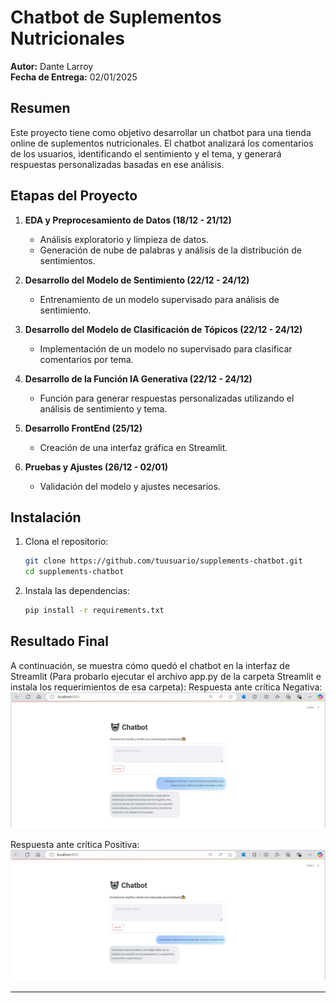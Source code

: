 # Chatbot de Suplementos Nutricionales

**Autor:** Dante Larroy  
**Fecha de Entrega:** 02/01/2025

## Resumen

Este proyecto tiene como objetivo desarrollar un chatbot para una tienda online de suplementos nutricionales. El chatbot analizará los comentarios de los usuarios, identificando el sentimiento y el tema, y generará respuestas personalizadas basadas en ese análisis.

## Etapas del Proyecto

1. **EDA y Preprocesamiento de Datos (18/12 - 21/12)**
   - Análisis exploratorio y limpieza de datos.
   - Generación de nube de palabras y análisis de la distribución de sentimientos.

2. **Desarrollo del Modelo de Sentimiento (22/12 - 24/12)**
   - Entrenamiento de un modelo supervisado para análisis de sentimiento.

3. **Desarrollo del Modelo de Clasificación de Tópicos (22/12 - 24/12)**
   - Implementación de un modelo no supervisado para clasificar comentarios por tema.

4. **Desarrollo de la Función IA Generativa (22/12 - 24/12)**
   - Función para generar respuestas personalizadas utilizando el análisis de sentimiento y tema.

5. **Desarrollo FrontEnd (25/12)**
   - Creación de una interfaz gráfica en Streamlit.

6. **Pruebas y Ajustes (26/12 - 02/01)**
   - Validación del modelo y ajustes necesarios.

## Instalación

1. Clona el repositorio:
    ```bash
    git clone https://github.com/tuusuario/supplements-chatbot.git
    cd supplements-chatbot
    ```

2. Instala las dependencias:
    ```bash
    pip install -r requirements.txt
    ```



## Resultado Final

A continuación, se muestra cómo quedó el chatbot en la interfaz de Streamlit (Para probarlo ejecutar el archivo app.py de la carpeta Streamlit e instala los requerimientos de esa carpeta):
Respuesta ante crítica Negativa:
![Interfaz de Streamlit](Images/Supplements_Reviews.jpg)

Respuesta ante crítica Positiva:
![Interfaz de Streamlit](Images/Supplements_Reviews_positivo.jpg)


---
